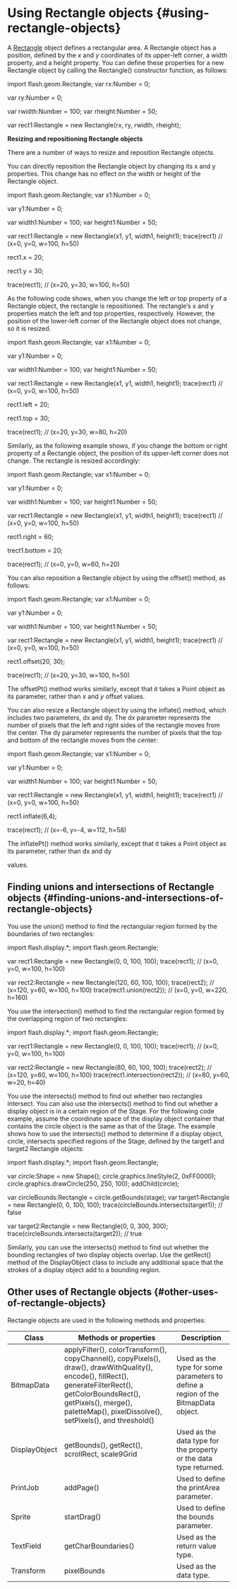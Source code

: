 # Using Rectangle objects {#using-rectangle-objects}

A [Rectangle](http://help.adobe.com/en_US/FlashPlatform/reference/actionscript/3/flash/geom/Rectangle.html) object defines a rectangular area. A Rectangle object has a position, defined by the _x_ and _y_ coordinates of its upper-left corner, a width property, and a height property. You can define these properties for a new Rectangle object by calling the Rectangle() constructor function, as follows:

import flash.geom.Rectangle; var rx:Number = 0;

var ry:Number = 0;

var rwidth:Number = 100; var rheight:Number = 50;

var rect1:Rectangle = new Rectangle(rx, ry, rwidth, rheight);

**Resizing and repositioning Rectangle objects**

There are a number of ways to resize and reposition Rectangle objects.

You can directly reposition the Rectangle object by changing its x and y properties. This change has no effect on the width or height of the Rectangle object.

import flash.geom.Rectangle; var x1:Number = 0;

var y1:Number = 0;

var width1:Number = 100; var height1:Number = 50;

var rect1:Rectangle = new Rectangle(x1, y1, width1, height1); trace(rect1) // (x=0, y=0, w=100, h=50)

rect1.x = 20;

rect1.y = 30;

trace(rect1); // (x=20, y=30, w=100, h=50)

As the following code shows, when you change the left or top property of a Rectangle object, the rectangle is repositioned. The rectangle’s x and y properties match the left and top properties, respectively. However, the position of the lower-left corner of the Rectangle object does not change, so it is resized.

import flash.geom.Rectangle; var x1:Number = 0;

var y1:Number = 0;

var width1:Number = 100; var height1:Number = 50;

var rect1:Rectangle = new Rectangle(x1, y1, width1, height1); trace(rect1) // (x=0, y=0, w=100, h=50)

rect1.left = 20;

rect1.top = 30;

trace(rect1); // (x=20, y=30, w=80, h=20)

Similarly, as the following example shows, if you change the bottom or right property of a Rectangle object, the position of its upper-left corner does not change. The rectangle is resized accordingly:

import flash.geom.Rectangle; var x1:Number = 0;

var y1:Number = 0;

var width1:Number = 100; var height1:Number = 50;

var rect1:Rectangle = new Rectangle(x1, y1, width1, height1); trace(rect1) // (x=0, y=0, w=100, h=50)

rect1.right = 60;

trect1.bottom = 20;

trace(rect1); // (x=0, y=0, w=60, h=20)

You can also reposition a Rectangle object by using the offset() method, as follows:

import flash.geom.Rectangle; var x1:Number = 0;

var y1:Number = 0;

var width1:Number = 100; var height1:Number = 50;

var rect1:Rectangle = new Rectangle(x1, y1, width1, height1); trace(rect1) // (x=0, y=0, w=100, h=50)

rect1.offset(20, 30);

trace(rect1); // (x=20, y=30, w=100, h=50)

The offsetPt() method works similarly, except that it takes a Point object as its parameter, rather than _x_ and _y_ offset values.

You can also resize a Rectangle object by using the inflate() method, which includes two parameters, dx and dy. The dx parameter represents the number of pixels that the left and right sides of the rectangle moves from the center. The dy parameter represents the number of pixels that the top and bottom of the rectangle moves from the center:

import flash.geom.Rectangle; var x1:Number = 0;

var y1:Number = 0;

var width1:Number = 100; var height1:Number = 50;

var rect1:Rectangle = new Rectangle(x1, y1, width1, height1); trace(rect1) // (x=0, y=0, w=100, h=50)

rect1.inflate(6,4);

trace(rect1); // (x=-6, y=-4, w=112, h=58)

The inflatePt() method works similarly, except that it takes a Point object as its parameter, rather than dx and dy

values.

## Finding unions and intersections of Rectangle objects {#finding-unions-and-intersections-of-rectangle-objects}

You use the union() method to find the rectangular region formed by the boundaries of two rectangles:

import flash.display.*; import flash.geom.Rectangle;

var rect1:Rectangle = new Rectangle(0, 0, 100, 100); trace(rect1); // (x=0, y=0, w=100, h=100)

var rect2:Rectangle = new Rectangle(120, 60, 100, 100); trace(rect2); // (x=120, y=60, w=100, h=100) trace(rect1.union(rect2)); // (x=0, y=0, w=220, h=160)

You use the intersection() method to find the rectangular region formed by the overlapping region of two rectangles:

import flash.display.*; import flash.geom.Rectangle;

var rect1:Rectangle = new Rectangle(0, 0, 100, 100); trace(rect1); // (x=0, y=0, w=100, h=100)

var rect2:Rectangle = new Rectangle(80, 60, 100, 100); trace(rect2); // (x=120, y=60, w=100, h=100) trace(rect1.intersection(rect2)); // (x=80, y=60, w=20, h=40)

You use the intersects() method to find out whether two rectangles intersect. You can also use the intersects() method to find out whether a display object is in a certain region of the Stage. For the following code example, assume the coordinate space of the display object container that contains the circle object is the same as that of the Stage. The example shows how to use the intersects() method to determine if a display object, circle, intersects specified regions of the Stage, defined by the target1 and target2 Rectangle objects:

import flash.display.*; import flash.geom.Rectangle;

var circle:Shape = new Shape(); circle.graphics.lineStyle(2, 0xFF0000); circle.graphics.drawCircle(250, 250, 100); addChild(circle);

var circleBounds:Rectangle = circle.getBounds(stage); var target1:Rectangle = new Rectangle(0, 0, 100, 100); trace(circleBounds.intersects(target1)); // false

var target2:Rectangle = new Rectangle(0, 0, 300, 300); trace(circleBounds.intersects(target2)); // true

Similarly, you can use the intersects() method to find out whether the bounding rectangles of two display objects overlap. Use the getRect() method of the DisplayObject class to include any additional space that the strokes of a display object add to a bounding region.

## Other uses of Rectangle objects {#other-uses-of-rectangle-objects}

Rectangle objects are used in the following methods and properties:

| **Class** | **Methods or properties** | **Description** |
| --- | --- | --- |
| BitmapData | applyFilter(), colorTransform(), copyChannel(), copyPixels(), draw(), drawWithQuality(), encode(), fillRect(), generateFilterRect(), getColorBoundsRect(), getPixels(), merge(), paletteMap(), pixelDissolve(), setPixels(), and threshold() | Used as the type for some parameters to define a region of the BitmapData object. |
| DisplayObject | getBounds(), getRect(), scrollRect, scale9Grid | Used as the data type for the property or the data type returned. |
| PrintJob | addPage() | Used to define the printArea parameter. |
| Sprite | startDrag() | Used to define the bounds parameter. |
| TextField | getCharBoundaries() | Used as the return value type. |
| Transform | pixelBounds | Used as the data type. |